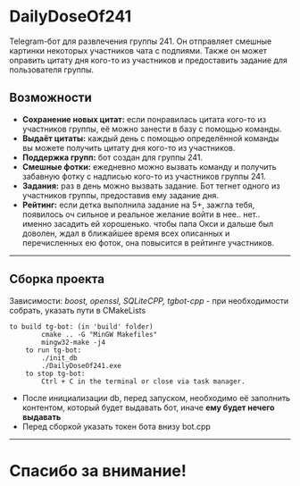 # DailyDoseOf241

Telegram-бот для развлечения группы 241. Он отправляет смешные картинки некоторых участников чата с подпиями. Также он может оправить цитату дня кого-то из участников и предоставить задание для пользователя группы.

## Возможности

- **Сохранение новых цитат:** если понравилась цитата кого-то из участников группы, её можно занести в базу с помощью команды.
- **Выдаёт цитаты:** каждый день с помощью определённой команды вы можете получить цитату дня кого-то из участников.
- **Поддержка групп:** бот создан для группы 241.
- **Смешные фотки:** ежедневно можно вызвать команду и получить забавную фотку с надписью кого-то из участников группы 241.
- **Задания:** раз в день можно вызвать задание. Бот тегнет одного из участников группы, предоставив ему задание дня.
- **Рейтинг:** если детка выполнила задание на 5+, зажгла тебя, появилось оч сильное и реальное желание войти в нее.. нет.. именно засадить ей хорошенько. 
чтобы папа Окси и дальше был доволен, ждал в ближайшее время всех описанных и перечисленных ею фоток, она повысится в рейтинге участников.

---

## Сборка проекта

Зависимости: *boost, openssl, SQLiteCPP, tgbot-cpp* - при необходимости собрать, указать пути в CMakeLists

```
to build tg-bot: (in 'build' folder)
        cmake .. -G "MinGW Makefiles"
        mingw32-make -j4
    to run tg-bot: 
        ./init_db
        ./DailyDoseOf241.exe
    to stop tg-bot:
        Ctrl + C in the terminal or close via task manager.

````
 - После инициализации db, перед запуском, необходимо её заполнить контентом, который будет выдавать бот, иначе **ему будет нечего выдавать**
 - Перед сборкой указать токен бота внизу bot.cpp

---
# Спасибо за внимание!

